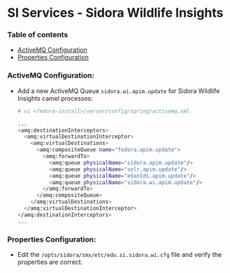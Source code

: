 # SI Services - Sidora Wildlife Insights

### Table of contents
* [ActiveMQ Configuration](#activemq-configuration)
* [Properties Configuration](#properties-configuration)

### ActiveMQ Configuration:

* Add a new ActiveMQ Queue `sidora.wi.apim.update` for Sidora Wildlife Insights camel processes:
    ```bash
    # vi <fedora-install>/server/config/spring/activemq.xml

    ...
    <amq:destinationInterceptors>
      <amq:virtualDestinationInterceptor>
        <amq:virtualDestinations>
          <amq:compositeQueue name="fedora.apim.update">
            <amq:forwardTo>
              <amq:queue physicalName="sidora.apim.update"/>
              <amq:queue physicalName="solr.apim.update"/>
              <amq:queue physicalName="edanIds.apim.update"/>
              <amq:queue physicalName="sidora.wi.apim.update"/>
            </amq:forwardTo>
          </amq:compositeQueue>
        </amq:virtualDestinations>
      </amq:virtualDestinationInterceptor>
    </amq:destinationInterceptors>
    ...
    ```
  
### Properties Configuration:

* Edit the `/opts/sidora/smx/etc/edu.si.sidora.wi.cfg` file and verify the properties are correct.